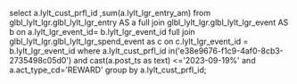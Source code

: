 select a.lylt_cust_prfl_id ,sum(a.lylt_lgr_entry_am)
from glbl_lylt_lgr.glbl_lylt_lgr_entry AS a
full join glbl_lylt_lgr.glbl_lylt_lgr_event AS b
on a.lylt_lgr_event_id= b.lylt_lgr_event_id
full join glbl_lylt_lgr.glbl_lylt_lgr_spend_event as c
on c.lylt_lgr_event_id = b.lylt_lgr_event_id
where a.lylt_cust_prfl_id in('e38e9676-f1c9-4af0-8cb3-2735498c05d0')
and cast(a.post_ts as text) <='2023-09-19%'
and a.act_type_cd='REWARD'
group by  a.lylt_cust_prfl_id;

